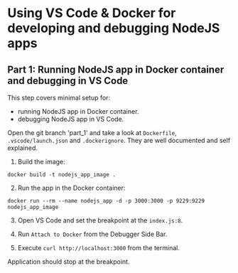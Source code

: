 # Using VS Code & Docker for developing and debugging NodeJS apps

## Part 1: Running NodeJS app in Docker container and debugging in VS Code

This step covers minimal setup for:

- running NodeJS app in Docker container.
- debugging NodeJS app in VS Code.

Open the git branch 'part_1' and take a look at `Dockerfile`, `.vscode/launch.json` 
and `.dockerignore`. They are well documented and self explained.

1. Build the image:

`docker build -t nodejs_app_image .`

2. Run the app in the Docker container:

`docker run --rm --name nodejs_app -d -p 3000:3000 -p 9229:9229 nodejs_app_image`

3. Open VS Code and set the breakpoint at the `index.js:8`.

4. Run `Attach to Docker` from the Debugger Side Bar.

4. Execute `curl http://localhost:3000` from the terminal.

Application should stop at the breakpoint.
